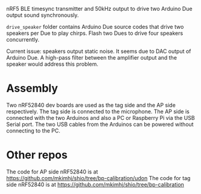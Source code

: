 nRF5 BLE timesync transmitter and 50kHz output to drive two Arduino Due output sound synchronously. 

`drive_speaker` folder contains Arduino Due source codes that drive two speakers per Due to play chirps. Flash two Dues to drive four speakers concurrently. 

Current issue: speakers output static noise. It seems due to DAC output of Arduino Due. A high-pass filter between the amplifier output and the speaker would address this problem.

# Assembly

Two nRF52840 dev boards are used as the tag side and the AP side respectively. The tag side is connected to the microphone. The AP side is connected with the two Arduinos and also a PC or Raspberry Pi via the USB Serial port. The two USB cables from the Arduinos can be powered without connecting to the PC.

# Other repos

The code for AP side nRF52840 is at https://github.com/mkimhj/shio/tree/bp-calibration/udon
The code for tag side nRF52840 is at https://github.com/mkimhj/shio/tree/bp-calibration
